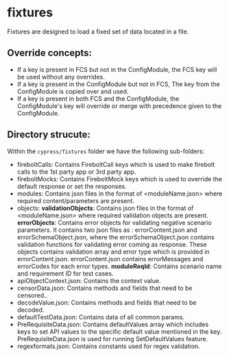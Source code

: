 # fixtures

Fixtures are designed to load a fixed set of data located in a file.

## Override concepts:
-  If a key is present in FCS but not in the ConfigModule, the FCS key will be used without any overrides.
-  If a key is present in the ConfigModule but not in FCS, The key from the ConfigModule is copied over and used.
-  If a key is present in both FCS and the ConfigModule, the ConfigModule's key will override or merge with precedence given to the ConfigModule.

## Directory strucute:
Within the `cypress/fixtures` folder we have the following sub-folders:
- fireboltCalls: Contains FireboltCall keys which is used to make firebolt calls to the 1st party app or 3rd party app.
- fireboltMocks: Contains FireboltMock keys which is used to override the default response or set the responses.
- modules: Contains json files in the format of <moduleName.json> where required content/parameters are present.
- objects: 
  **validationObjects**: Contains json files in the format of <moduleName.json> where required validation objects are present. 
  **errorObjects**: Contains error objects for validating negative scenario parameters. 
  It contains two json files as : errorContent.json and errorSchemaObject.json, where the errorSchemaObject.json contains validation functions for validating error coming as response. These objects contains validation array and error type which is provided in errorContent.json. errorContent.json contains errorMessages and errorCodes for each error types.
  **moduleReqId**: Contains scenario name and requirement ID for test cases.
- apiObjectContext.json: Contains the context value.
- censorData.json: Contains methods and fields that need to be censored..
- decodeValue.json: Contains methods and fields that need to be decoded.
- defaultTestData.json: Contains data of all common params.
- PreRequisiteData.json: Contains defaultValues array which includes keys to set API values to the specific default value mentioned in the key. PreRequisiteData.json is used for running SetDefaultValues feature.
- regexformats.json: Contains constants used for regex validation.